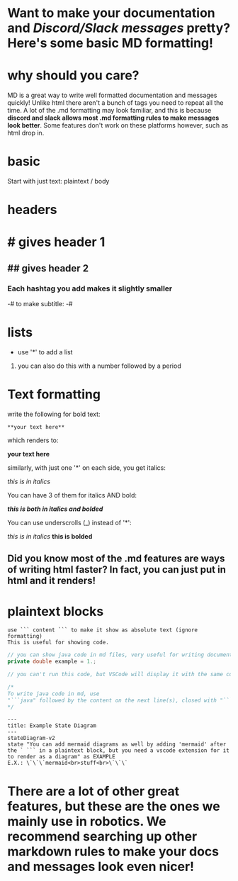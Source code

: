 # Want to make your documentation and ***Discord/Slack messages*** pretty? Here's some basic MD formatting!

# why should you care?

MD is a great way to write well formatted documentation and messages quickly! Unlike html there aren't a bunch of tags you need to repeat all the time. A lot of the .md formatting may look familiar, and this is because **discord and slack allows most .md formatting rules to make messages look better**. Some features don't work on these platforms however, such as html drop in. 

# basic

Start with just text: plaintext / body

# headers

# \# gives header 1
## \#\# gives header 2
### Each hashtag you add makes it slightly smaller
-# to make subtitle: -#

# lists

* use '*' to add a list
1. you can also do this with a number followed by a period

# Text formatting

write the following for bold text:
```
**your text here**
```

which renders to:

**your text here**

similarly, with just one '*' on each side, you get italics:

*this is in italics*

You can have 3 of them for italics AND bold:

***this is both in italics and bolded***

You can use underscrolls (_) instead of '*':

_this is in italics_
__this is bolded__

<html>
    <body>
        <h2> Did you know most of the .md features are ways of writing html faster? In fact, you can just put in html and it renders! </h2>
    </body>
</html>

# plaintext blocks

```
use ``` content ``` to make it show as absolute text (ignore formatting)
This is useful for showing code.
```

```java
// you can show java code in md files, very useful for writing documentation
private double example = 1.;

// you can't run this code, but VSCode will display it with the same color coding as java code

/*
To write java code in md, use
"```java" followed by the content on the next line(s), closed with "```"
*/

```

```mermaid
---
title: Example State Diagram
---
stateDiagram-v2
state "You can add mermaid diagrams as well by adding 'mermaid' after the ` ``` in a plaintext block, but you need a vscode extension for it to render as a diagram" as EXAMPLE
E.X.: \`\`\`mermaid<br>stuff<br>\`\`\`
```

# There are a lot of other great features, but these are the ones we mainly use in robotics. We recommend searching up other markdown rules to make your docs and messages look even nicer!
